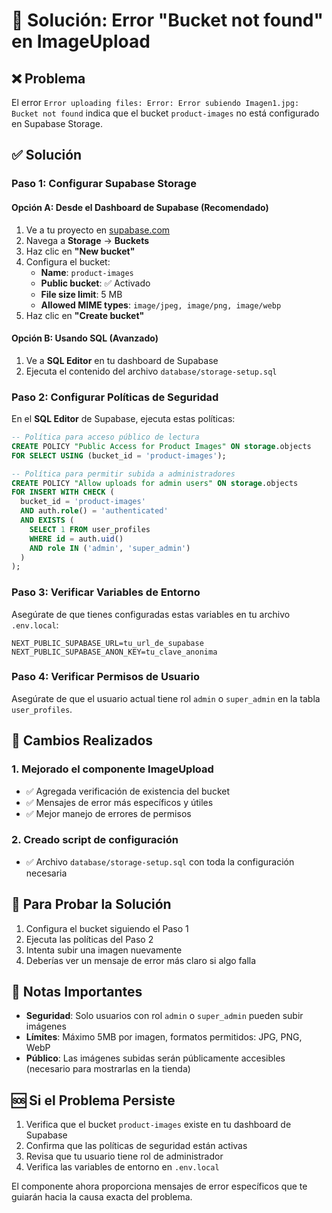 # 🔧 Solución: Error "Bucket not found" en ImageUpload

## ❌ Problema
El error `Error uploading files: Error: Error subiendo Imagen1.jpg: Bucket not found` indica que el bucket `product-images` no está configurado en Supabase Storage.

## ✅ Solución

### Paso 1: Configurar Supabase Storage

#### Opción A: Desde el Dashboard de Supabase (Recomendado)
1. Ve a tu proyecto en [supabase.com](https://supabase.com)
2. Navega a **Storage** → **Buckets**
3. Haz clic en **"New bucket"**
4. Configura el bucket:
   - **Name**: `product-images`
   - **Public bucket**: ✅ Activado
   - **File size limit**: 5 MB
   - **Allowed MIME types**: `image/jpeg, image/png, image/webp`
5. Haz clic en **"Create bucket"**

#### Opción B: Usando SQL (Avanzado)
1. Ve a **SQL Editor** en tu dashboard de Supabase
2. Ejecuta el contenido del archivo `database/storage-setup.sql`

### Paso 2: Configurar Políticas de Seguridad

En el **SQL Editor** de Supabase, ejecuta estas políticas:

```sql
-- Política para acceso público de lectura
CREATE POLICY "Public Access for Product Images" ON storage.objects
FOR SELECT USING (bucket_id = 'product-images');

-- Política para permitir subida a administradores
CREATE POLICY "Allow uploads for admin users" ON storage.objects
FOR INSERT WITH CHECK (
  bucket_id = 'product-images' 
  AND auth.role() = 'authenticated'
  AND EXISTS (
    SELECT 1 FROM user_profiles 
    WHERE id = auth.uid() 
    AND role IN ('admin', 'super_admin')
  )
);
```

### Paso 3: Verificar Variables de Entorno

Asegúrate de que tienes configuradas estas variables en tu archivo `.env.local`:

```env
NEXT_PUBLIC_SUPABASE_URL=tu_url_de_supabase
NEXT_PUBLIC_SUPABASE_ANON_KEY=tu_clave_anonima
```

### Paso 4: Verificar Permisos de Usuario

Asegúrate de que el usuario actual tiene rol `admin` o `super_admin` en la tabla `user_profiles`.

## 🎯 Cambios Realizados

### 1. Mejorado el componente ImageUpload
- ✅ Agregada verificación de existencia del bucket
- ✅ Mensajes de error más específicos y útiles
- ✅ Mejor manejo de errores de permisos

### 2. Creado script de configuración
- ✅ Archivo `database/storage-setup.sql` con toda la configuración necesaria

## 🧪 Para Probar la Solución

1. Configura el bucket siguiendo el Paso 1
2. Ejecuta las políticas del Paso 2
3. Intenta subir una imagen nuevamente
4. Deberías ver un mensaje de error más claro si algo falla

## 📝 Notas Importantes

- **Seguridad**: Solo usuarios con rol `admin` o `super_admin` pueden subir imágenes
- **Límites**: Máximo 5MB por imagen, formatos permitidos: JPG, PNG, WebP
- **Público**: Las imágenes subidas serán públicamente accesibles (necesario para mostrarlas en la tienda)

## 🆘 Si el Problema Persiste

1. Verifica que el bucket `product-images` existe en tu dashboard de Supabase
2. Confirma que las políticas de seguridad están activas
3. Revisa que tu usuario tiene rol de administrador
4. Verifica las variables de entorno en `.env.local`

El componente ahora proporciona mensajes de error específicos que te guiarán hacia la causa exacta del problema.
